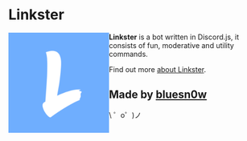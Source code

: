 Linkster
=================
<img src="linkster.png" width="200" align="left"> 
<b>Linkster</b> is a bot written in Discord.js, it consists of fun, moderative and utility commands.

Find out more [about Linkster](https://discord.gg/kydyETz).

Made by [bluesn0w](https://twitter.com/bsn0w_)
-------------------

\ ゜o゜)ノ

